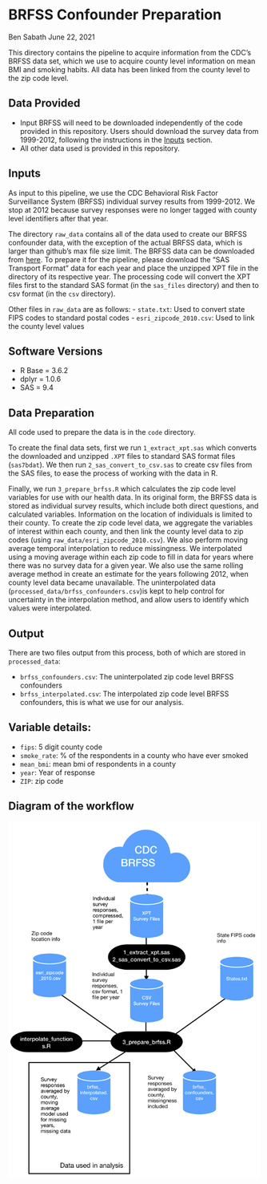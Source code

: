 BRFSS Confounder Preparation
================
Ben Sabath
June 22, 2021

This directory contains the pipeline to acquire information from the
CDC’s BRFSS data set, which we use to acquire county level information
on mean BMI and smoking habits. All data has been linked from the county
level to the zip code level.

## Data Provided

  - Input BRFSS will need to be downloaded independently of the code
    provided in this repository. Users should download the survey data
    from 1999-2012, following the instructions in the [Inputs](#inputs)
    section.
  - All other data used is provided in this repository.

## Inputs

As input to this pipeline, we use the CDC Behavioral Risk Factor
Surveillance System (BRFSS) individual survey results from 1999-2012. We
stop at 2012 because survey responses were no longer tagged with county
level identifiers after that year.

The directory `raw_data` contains all of the data used to create our
BRFSS confounder data, with the exception of the actual BRFSS data,
which is larger than github’s max file size limit. The BRFSS data can be
downloaded from [here](https://www.cdc.gov/brfss/about/archived.htm). To
prepare it for the pipeline, please download the “SAS Transport Format”
data for each year and place the unzipped XPT file in the directory of
its respective year. The processing code will convert the XPT files
first to the standard SAS format (in the `sas_files` directory) and then
to csv format (in the `csv` directory).

Other files in `raw_data` are as follows: - `state.txt`: Used to convert
state FIPS codes to standard postal codes - `esri_zipcode_2010.csv`:
Used to link the county level values

## Software Versions

  - R Base = 3.6.2
  - dplyr = 1.0.6
  - SAS = 9.4

## Data Preparation

All code used to prepare the data is in the `code` directory.

To create the final data sets, first we run `1_extract_xpt.sas` which
converts the downloaded and unzipped `.XPT` files to standard SAS format
files (`sas7bdat`). We then run `2_sas_convert_to_csv.sas` to create csv
files from the SAS files, to ease the process of working with the data
in R.

Finally, we run `3_prepare_brfss.R` which calculates the zip code level
variables for use with our health data. In its original form, the BRFSS
data is stored as individual survey results, which include both direct
questions, and calculated variables. Information on the location of
individuals is limited to their county. To create the zip code level
data, we aggregate the variables of interest within each county, and
then link the county level data to zip codes (using
`raw_data/esri_zipcode_2010.csv`). We also perform moving average
temporal interpolation to reduce missingness. We interpolated using a
moving average within each zip code to fill in data for years where
there was no survey data for a given year. We also use the same rolling
average method in create an estimate for the years following 2012, when
county level data became unavailable. The uninterpolated data
(`processed_data/brfss_confounders.csv`)is kept to help control for
uncertainty in the interpolation method, and allow users to identify
which values were interpolated.

## Output

There are two files output from this process, both of which are stored
in `processed_data`:

  - `brfss_confounders.csv`: The uninterpolated zip code level BRFSS
    confounders
  - `brfss_interpolated.csv`: The interpolated zip code level BRFSS
    confounders, this is what we use for our analysis.

## Variable details:

  - `fips`: 5 digit county code
  - `smoke_rate`: % of the respondents in a county who have ever smoked
  - `mean_bmi`: mean bmi of respondents in a county
  - `year`: Year of response
  - `ZIP`: zip code

## Diagram of the workflow

![](brfss_workflow.png)
